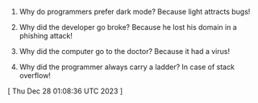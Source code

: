  
1. Why do programmers prefer dark mode? Because light attracts bugs!

2. Why did the developer go broke? Because he lost his domain in a phishing attack!

3. Why did the computer go to the doctor? Because it had a virus!

4. Why did the programmer always carry a ladder? In case of stack overflow!
 
[ 
Thu Dec 28 01:08:36 UTC 2023
 ]
